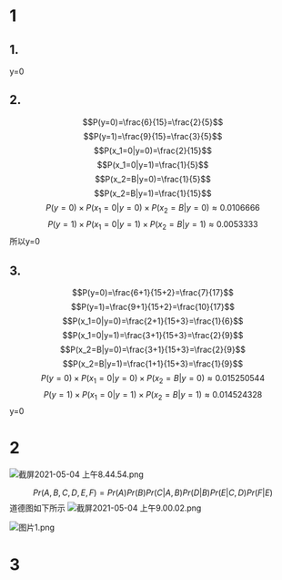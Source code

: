 # 1
## 1.
y=0
## 2.
$$P(y=0)=\frac{6}{15}=\frac{2}{5}$$
$$P(y=1)=\frac{9}{15}=\frac{3}{5}$$
$$P(x_1=0|y=0)=\frac{2}{15}$$
$$P(x_1=0|y=1)=\frac{1}{5}$$
$$P(x_2=B|y=0)=\frac{1}{5}$$
$$P(x_2=B|y=1)=\frac{1}{15}$$
$$P(y=0)\times P(x_1=0|y=0)\times P(x_2=B|y=0)\approx0.0106666$$
$$P(y=1)\times P(x_1=0|y=1)\times P(x_2=B|y=1)\approx0.0053333$$
所以y=0
## 3.
$$P(y=0)=\frac{6+1}{15+2}=\frac{7}{17}$$
$$P(y=1)=\frac{9+1}{15+2}=\frac{10}{17}$$
$$P(x_1=0|y=0)=\frac{2+1}{15+3}=\frac{1}{6}$$
$$P(x_1=0|y=1)=\frac{3+1}{15+3}=\frac{2}{9}$$
$$P(x_2=B|y=0)=\frac{3+1}{15+3}=\frac{2}{9}$$
$$P(x_2=B|y=1)=\frac{1+1}{15+3}=\frac{1}{9}$$
$$P(y=0)\times P(x_1=0|y=0)\times P(x_2=B|y=0)\approx0.015250544$$
$$P(y=1)\times P(x_1=0|y=1)\times P(x_2=B|y=1)\approx0.014524328$$
y=0
# 2
![截屏2021-05-04 上午8.44.54.png](https://i.loli.net/2021/05/04/DClYbG7FzkBoXdW.png)

$$Pr(A, B, C, D, E, F) = Pr(A)Pr(B)Pr(C|A, B)Pr(D|B)Pr(E|C,D)Pr(F|E)$$
道德图如下所示
![截屏2021-05-04 上午9.00.02.png](https://i.loli.net/2021/05/04/h8uQDmZiNj7v1cB.png)

![图片1.png](https://i.loli.net/2021/05/04/J7fY89rUSP6Gqey.png)

# 3
